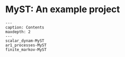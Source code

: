 # MyST: An example project

```{toctree}
---
caption: Contents
maxdepth: 2
---
scalar_dynam-MyST
ar1_processes-MyST
finite_markov-MyST
```
